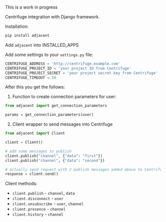 This is a work in progress

Centrifuge integration with Django framework.

Installation:

```bash
pip install adjacent
```

Add `adjacent` into INSTALLED_APPS

Add some settings to your `settings.py` file:

```python
CENTRIFUGE_ADDRESS = 'http://centrifuge.example.com'
CENTRIFUGE_PROJECT_ID = 'your project ID from Centrifuge'
CENTRIFUGE_PROJECT_SECRET = 'your project secret key from Centrifuge'
CENTRIFUGE_TIMEOUT = 10
```

After this you get the follows:

1) Function to create connection parameters for user:

```python
from adjacent import get_connection_parameters

params = get_connection_parameters(user)
```

2) Client wrapper to send messages into Centrifuge

```python
from adjacent import Client

client = Client()

# add some messages to publish
client.publish("channel", {"data": "first"})
client.publish("channel", {"data": "second"})

# actually send request with 2 publish messages added above to Centrifuge
response = client.send()
```

Client methods:

* `client.publish` - `channel`, `data`
* `client.disconnect` - `user`
* `client.unsubscribe` - `user`, `channel`
* `client.presence` - `channel`
* `client.history` - `channel`

